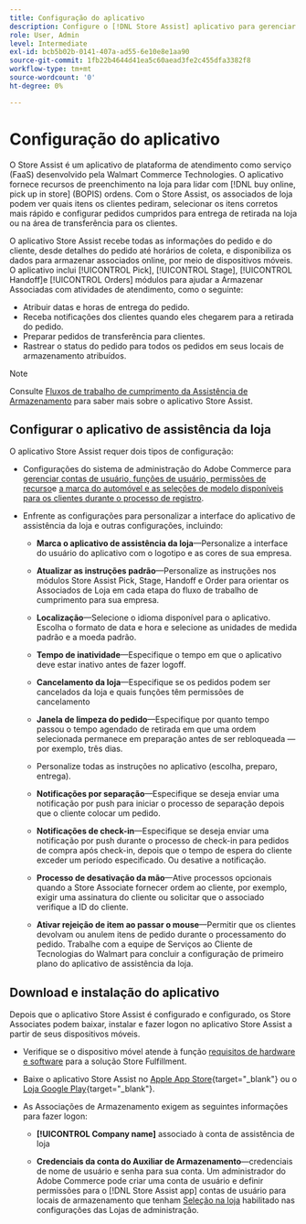```yaml
---
title: Configuração do aplicativo
description: Configure o [!DNL Store Assist] aplicativo para gerenciar fluxos de trabalho e processos completos de preenchimento de lojas para compra online, recuperação em pedidos de lojas.
role: User, Admin
level: Intermediate
exl-id: bcb5b02b-0141-407a-ad55-6e10e8e1aa90
source-git-commit: 1fb22b4644d41ea5c60aead3fe2c455dfa3382f8
workflow-type: tm+mt
source-wordcount: '0'
ht-degree: 0%

---
```


# Configuração do aplicativo

O Store Assist é um aplicativo de plataforma de atendimento como serviço (FaaS) desenvolvido pela Walmart Commerce Technologies. O aplicativo fornece recursos de preenchimento na loja para lidar com [!DNL buy online, pick up in store] (BOPIS) ordens. Com o Store Assist, os associados de loja podem ver quais itens os clientes pediram, selecionar os itens corretos mais rápido e configurar pedidos cumpridos para entrega de retirada na loja ou na área de transferência para os clientes.

O aplicativo Store Assist recebe todas as informações do pedido e do cliente, desde detalhes do pedido até horários de coleta, e disponibiliza os dados para armazenar associados online, por meio de dispositivos móveis. O aplicativo inclui [!UICONTROL Pick], [!UICONTROL Stage], [!UICONTROL Handoff]e [!UICONTROL Orders] módulos para ajudar a Armazenar Associadas com atividades de atendimento, como o seguinte:

- Atribuir datas e horas de entrega do pedido.
- Receba notificações dos clientes quando eles chegarem para a retirada do pedido.
- Preparar pedidos de transferência para clientes.
- Rastrear o status do pedido para todos os pedidos em seus locais de armazenamento atribuídos.

>[!NOTE]
>
>Consulte [Fluxos de trabalho de cumprimento da Assistência de Armazenamento](store-assist-modules.md) para saber mais sobre o aplicativo Store Assist.

## Configurar o aplicativo de assistência da loja

O aplicativo Store Assist requer dois tipos de configuração:

- Configurações do sistema de administração do Adobe Commerce para [gerenciar contas de usuário, funções de usuário, permissões de recurso](user-setup.md)e [a marca do automóvel e as seleções de modelo disponíveis para os clientes durante o processo de registro](check-in-experience-setup.md).

- Enfrente as configurações para personalizar a interface do aplicativo de assistência da loja e outras configurações, incluindo:

   - **Marca o aplicativo de assistência da loja**—Personalize a interface do usuário do aplicativo com o logotipo e as cores de sua empresa.

   - **Atualizar as instruções padrão**—Personalize as instruções nos módulos Store Assist Pick, Stage, Handoff e Order para orientar os Associados de Loja em cada etapa do fluxo de trabalho de cumprimento para sua empresa.

   - **Localização**—Selecione o idioma disponível para o aplicativo. Escolha o formato de data e hora e selecione as unidades de medida padrão e a moeda padrão.

   - **Tempo de inatividade**—Especifique o tempo em que o aplicativo deve estar inativo antes de fazer logoff.

   - **Cancelamento da loja**—Especifique se os pedidos podem ser cancelados da loja e quais funções têm permissões de cancelamento

   - **Janela de limpeza do pedido**—Especifique por quanto tempo passou o tempo agendado de retirada em que uma ordem selecionada permanece em preparação antes de ser rebloqueada — por exemplo, três dias.

   - Personalize todas as instruções no aplicativo (escolha, preparo, entrega).

   - **Notificações por separação**—Especifique se deseja enviar uma notificação por push para iniciar o processo de separação depois que o cliente colocar um pedido.

   - **Notificações de check-in**—Especifique se deseja enviar uma notificação por push durante o processo de check-in para pedidos de compra após check-in, depois que o tempo de espera do cliente exceder um período especificado. Ou desative a notificação.

   - **Processo de desativação da mão**—Ative processos opcionais quando a Store Associate fornecer ordem ao cliente, por exemplo, exigir uma assinatura do cliente ou solicitar que o associado verifique a ID do cliente.

   - **Ativar rejeição de item ao passar o mouse**—Permitir que os clientes devolvam ou anulem itens de pedido durante o processamento do pedido.
   Trabalhe com a equipe de Serviços ao Cliente de Tecnologias do Walmart para concluir a configuração de primeiro plano do aplicativo de assistência da loja.

## Download e instalação do aplicativo

Depois que o aplicativo Store Assist é configurado e configurado, os Store Associates podem baixar, instalar e fazer logon no aplicativo Store Assist a partir de seus dispositivos móveis.

- Verifique se o dispositivo móvel atende à função [requisitos de hardware e software](solution-requirements.md#store-assist-app-requirements) para a solução Store Fulfillment.

- Baixe o aplicativo Store Assist no [Apple App Store](https://apps.apple.com/us/app/store-assist-by-walmart/id1609281539){target=&quot;_blank&quot;} ou o [Loja Google Play](https://play.google.com/store/apps/details?id=com.walmart.faas.storeassist){target=&quot;_blank&quot;}.

- As Associações de Armazenamento exigem as seguintes informações para fazer logon:

   - **[!UICONTROL Company name]** associado à conta de assistência de loja

   - **Credenciais da conta do Auxiliar de Armazenamento**—credenciais de nome de usuário e senha para sua conta.
   Um administrador do Adobe Commerce pode criar uma conta de usuário e definir permissões para o [!DNL Store Assist app] contas de usuário para locais de armazenamento que tenham [Seleção na loja](merchant-store-configuration.md#pickup-location-configuration) habilitado nas configurações das Lojas de administração.

